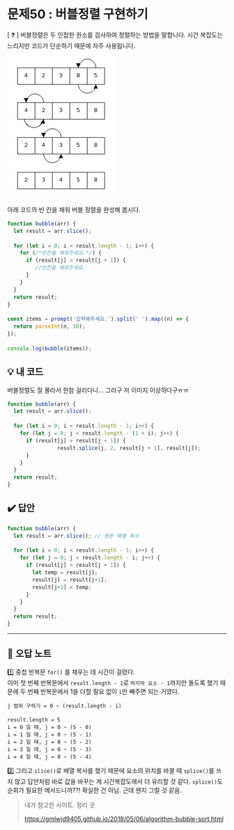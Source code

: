 # 문제50 : 버블정렬 구현하기

[ ❓ ] 버블정렬은 두 인접한 원소를 검사하여 정렬하는 방법을 말합니다. 시간 복잡도는 느리지만 코드가 단순하기 때문에 자주 사용됩니다.

![버블정렬](../img/050-bubble.jpg)

아래 코드의 빈 칸을 채워 버블 정렬을 완성해 봅시다.

```js
function bubble(arr) {
  let result = arr.slice(); 

  for (let i = 0; i < result.length - 1; i++) {
    for (/*빈칸을 채워주세요.*/) {
      if (result[j] > result[j + 1]) {
         //빈칸을 채워주세요.
      }
    }
  }
  return result;
}

const items = prompt('입력해주세요.').split(' ').map((n) => {
  return parseInt(n, 10);
});

console.log(bubble(items));
```

## 💡 내 코드
버블정렬도 잘 몰라서 한참 걸리다니... 그리구 저 이미지 이상하다구ㅠㅠ

```js
function bubble(arr) {
  let result = arr.slice(); 

  for (let i = 0; i < result.length - 1; i++) {
    for (let j = 0; j < result.length - (1 + i); j++) {
      if (result[j] > result[j + 1]) {
				result.splice(j, 2, result[j + 1], result[j]);
      } 
    }
  }
  return result;
}
```


## ✔️ 답안
```js
function bubble(arr) {
  let result = arr.slice(); // 원본 배열 복사

  for (let i = 0; i < result.length - 1; i++) {
    for (let j = 0; j < result.length - i; j++) {
      if (result[j] > result[j + 1]) {
        let temp = result[j];
        result[j] = result[j+1];
        result[j+1] = temp;
      }
    }
  }
  return result;
}
```


---
## 📓 오답 노트

1️⃣ 중첩 반복문 `for()` 를 채우는 데 시간이 걸렸다.    
이미 첫 번째 반복문에서 `result.length - 1`로 `마지막 요소 - 1`까지만 돌도록 했기 때문에 두 번째 반복문에서 1을 더할 필요 없이 `i`만 빼주면 되는 거였다. 

```
j 범위 구하기 = 0 ~ (result.length - i)

result.length = 5
i = 0 일 때, j = 0 ~ (5 - 0)
i = 1 일 때, j = 0 ~ (5 - 1)
i = 2 일 때, j = 0 ~ (5 - 2)
i = 3 일 때, j = 0 ~ (5 - 3)
i = 4 일 때, j = 0 ~ (5 - 4)
```

2️⃣ 그리고 `slice()`로 배열 복사를 했기 때문에 요소의 위치를 바꿀 때 `splice()`를 쓰지 않고 답안처럼 바로 값을 바꾸는 게 시간복잡도에서 더 유리할 것 같다. 
`splice()`도 순회가 필요한 메서드니까??! 확실한 건 아님. 근데 왠지 그럴 것 같음. 


>내가 참고한 사이트. 정리 굿
>
>https://gmlwjd9405.github.io/2018/05/06/algorithm-bubble-sort.html 






